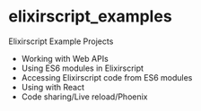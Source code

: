 # elixirscript_examples
Elixirscript Example Projects

* Working with Web APIs
* Using ES6 modules in Elixirscript
* Accessing Elixirscript code from ES6 modules
* Using with React
* Code sharing/Live reload/Phoenix
